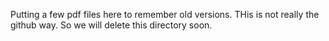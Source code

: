 Putting a few pdf files here to remember old versions. THis is not really the github way. So we will delete this directory soon.
